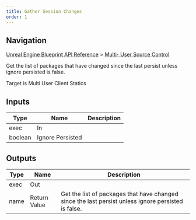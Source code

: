 ```yaml
---
title: Gather Session Changes
order: 1
---
```

## Navigation

[Unreal Engine Blueprint API Reference](https://dev.epicgames.com/documentation/en-us/unreal-engine/BlueprintAPI) > [Multi- User Source Control](https://dev.epicgames.com/documentation/en-us/unreal-engine/BlueprintAPI/Multi_UserSourceControl)

Get the list of packages that have changed since the last persist unless ignore persisted is false.

Target is Multi User Client Statics

## Inputs

| Type | Name | Description |
| --- | --- | --- |
| exec | In |  |
| boolean | Ignore Persisted |  |

## Outputs

| Type | Name | Description |
| --- | --- | --- |
| exec | Out |  |
| name | Return Value | Get the list of packages that have changed since the last persist unless ignore persisted is false. |
